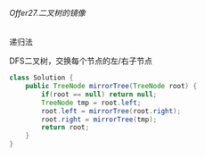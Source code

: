 ###### Offer27.二叉树的镜像

递归法

DFS二叉树，交换每个节点的左/右子节点

```java
class Solution {
    public TreeNode mirrorTree(TreeNode root) {
        if(root == null) return null;
        TreeNode tmp = root.left;
        root.left = mirrorTree(root.right);
        root.right = mirrorTree(tmp);
        return root;
    }
}
```

